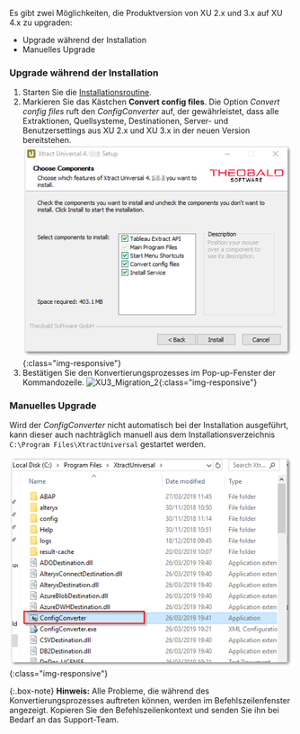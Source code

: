 Es gibt zwei Möglichkeiten, die Produktversion von XU 2.x und 3.x auf XU 4.x zu upgraden:
- Upgrade während der Installation
- Manuelles Upgrade


### Upgrade während der Installation
1. Starten Sie die [Installationsroutine](../einfuehrung/installation).
2. Markieren Sie das Kästchen **Convert config files**.
Die Option *Convert config files* ruft den *ConfigConverter* auf, der gewährleistet, dass alle Extraktionen, Quellsysteme, Destinationen, Server- und Benutzersettings aus XU 2.x und XU 3.x in der neuen Version bereitstehen.  
![XU3_Migration_1](/img/content/XU4_Migration_1.png){:class="img-responsive"}
3. Bestätigen Sie den Konvertierungsprozesses im Pop-up-Fenster der Kommandozeile.
![XU3_Migration_2](/img/content/XU3_Migration_2.png){:class="img-responsive"}


### Manuelles Upgrade
Wird der *ConfigConverter* nicht automatisch bei der Installation ausgeführt, kann dieser auch nachträglich manuell aus dem Installationsverzeichnis ``C:\Program Files\XtractUniversal`` gestartet werden. <br>

![XU3_Migration_3](/img/content/XU3_Migration_3.png){:class="img-responsive"}

{:.box-note}
**Hinweis:** Alle Probleme, die während des Konvertierungsprozesses auftreten können, werden im Befehlszeilenfenster angezeigt. Kopieren Sie den Befehlszeilenkontext und senden Sie ihn bei Bedarf an das Support-Team.  
